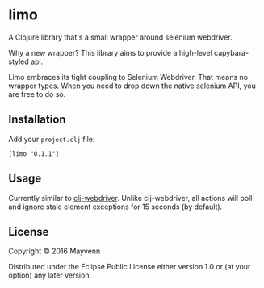 # limo

A Clojure library that's a small wrapper around selenium webdriver.

Why a new wrapper? This library aims to provide a high-level capybara-styled api.

Limo embraces its tight coupling to Selenium Webdriver. That means no wrapper types. When you need to drop down the native selenium API, you are free to do so.

## Installation

Add your `project.clj` file:

```
[limo "0.1.1"]
```

## Usage

Currently similar to [clj-webdriver](https://github.com/semperos/clj-webdriver). Unlike clj-webdriver, all actions will poll and ignore stale element exceptions for 15 seconds (by default).

## License

Copyright © 2016 Mayvenn

Distributed under the Eclipse Public License either version 1.0 or (at
your option) any later version.

